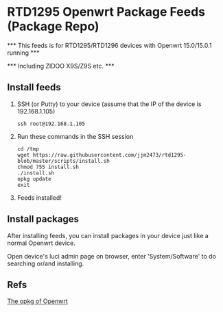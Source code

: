 # RTD1295 Openwrt Package Feeds (Package Repo)

*** This feeds is for RTD1295/RTD1296 devices with Openwrt 15.0/15.0.1 running ***

*** Including ZIDOO X9S/Z9S etc. ***

## Install feeds
1. SSH (or Putty) to your device (assume that the IP of the device is 192.168.1.105)
    ```
    ssh root@192.168.1.105
    ```
2. Run these commands in the SSH session
    ```
    cd /tmp
    wget https://raw.githubusercontent.com/jjm2473/rtd1295-blob/master/scripts/install.sh
    chmod 755 install.sh
    ./install.sh
    opkg update
    exit
    ```
3. Feeds installed!

## Install packages
After installing feeds, you can install packages in your device just like a normal Openwrt device.

Open device's luci admin page on browser, enter 'System/Software' to do searching or/and installing.


## Refs
[The opkg of Openwrt](https://openwrt.org/docs/guide-user/additional-software/opkg)

